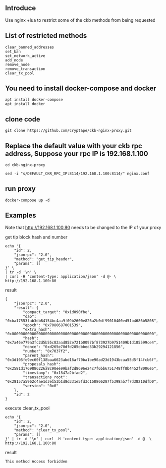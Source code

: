 ## Introduce
Use nginx +lua to restrict some of the ckb methods from being requested

## List of restricted methods
```
clear_banned_addresses
set_ban
set_network_active
add_node
remove_node
remove_transaction
clear_tx_pool
```
## You need to install docker-compose and docker
```
apt install docker-compose
apt install docker
```

## clone code
```
git clone https://github.com/cryptape/ckb-nginx-proxy.git
```

## Replace the default value with your ckb rpc address, Suppose your rpc IP is 192.168.1.100
```
cd ckb-nginx-proxy

sed -i "s/DEFAULT_CKR_RPC_IP:8114/192.168.1.100:8114/" nginx.conf 
```

## run proxy
```
docker-compose up -d
```

## Examples
Note that http://192.168.1.100:80 needs to be changed to the IP of your proxy

get tip block hash and number

```
echo '{
    "id": 2,
    "jsonrpc": "2.0",
    "method": "get_tip_header",
    "params": []
}' \
| tr -d '\n' \
| curl -H 'content-type: application/json' -d @- \
http://192.168.1.100:80
```
result
```
{
    "jsonrpc": "2.0",
    "result": {
        "compact_target": "0x1d090fbe",
        "dao": "0xba17553fab3db84154bc4aa9f09b2600e826a2b0df99010400ed51b4686b5808",
        "epoch": "0x7080687001539",
        "extra_hash": "0x0000000000000000000000000000000000000000000000000000000000000000",
        "hash": "0x7a46e779a3fc2d5b55c82aad852e721b0097bf873927b9751409b1d185599ce4",
        "nonce": "0xd265e70dfd205dbbed33b29294121856",
        "number": "0x7037f2",
        "parent_hash": "0x3d105fe9ec60f138baa6623abd16af70ba1be90ad23d1943bcaa55d5f14fcb6f",
        "proposals_hash": "0x2581d1769886226a8c90ee99baf2d8696e24c7f6bb6751748ff8b4452f8006e5",
        "timestamp": "0x1847a2bfad2",
        "transactions_root": "0x28157a5962c4ae1d3e153b1d8d331e5fd3c158866287f5398ab7f7d38210dfb0",
        "version": "0x0"
    },
    "id": 2
}
```

execute clear_tx_pool

```
echo '{
    "id": 2,
    "jsonrpc": "2.0",
    "method": "clear_tx_pool",
    "params": []
}' | tr -d '\n' | curl -H 'content-type: application/json' -d @- \
http://192.168.1.100:80
```
result
```
This method Access forbidden
```

